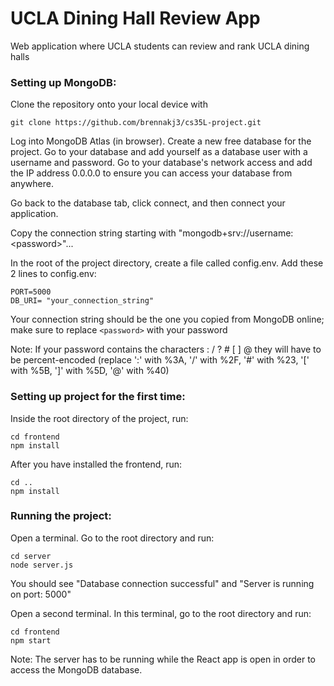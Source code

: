 # UCLA Dining Hall Review App
Web application where UCLA students can review and rank UCLA dining halls


### Setting up MongoDB: ###

Clone the repository onto your local device with 

```
git clone https://github.com/brennakj3/cs35L-project.git
```

Log into MongoDB Atlas (in browser). Create a new free database for the project. Go to your database and add yourself as a database user with a username and password. Go to your database's network access and add the IP address 0.0.0.0 to ensure you can access your database from anywhere.

Go back to the database tab, click connect, and then connect your application.

Copy the connection string starting with "mongodb+srv://username:\<password>\"...

In the root of the project directory, create a file called config.env. Add these 2 lines to config.env:

```
PORT=5000
DB_URI= "your_connection_string"
```

Your connection string should be the one you copied from MongoDB online; make sure to replace `<password>` with your password 


Note: If your password contains the characters : / ? # [ ] @ they will have to be percent-encoded (replace ':' with %3A, '/' with %2F, '#' with %23, '[' with %5B, ']' with %5D, '@' with %40)

### Setting up project for the first time: ###

Inside the root directory of the project, run: 
  
```
cd frontend
npm install
```

After you have installed the frontend, run:
```
cd ..
npm install
```

### Running the project: ###

Open a terminal. Go to the root directory and run:

```
cd server
node server.js
```

You should see "Database connection successful" and "Server is running on port: 5000"

Open a second terminal. In this terminal, go to the root directory and run:

```
cd frontend
npm start
```

Note: The server has to be running while the React app is open in order to access the MongoDB database.

